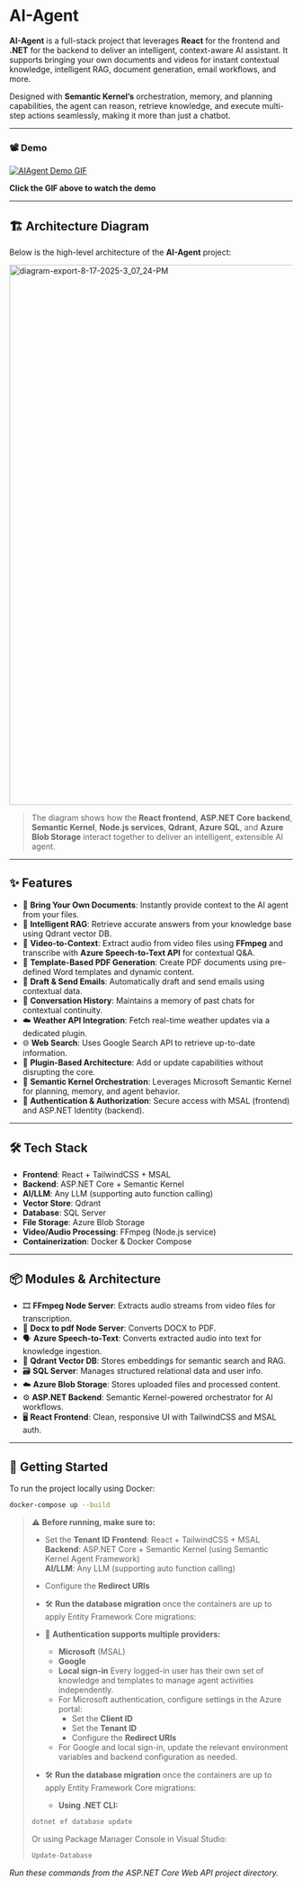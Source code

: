 # AI-Agent

**AI-Agent** is a full-stack project that leverages **React** for the frontend and **.NET** for the backend to deliver an intelligent, context-aware AI assistant. It supports bringing your own documents and videos for instant contextual knowledge, intelligent RAG, document generation, email workflows, and more.

Designed with **Semantic Kernel’s** orchestration, memory, and planning capabilities, the agent can reason, retrieve knowledge, and execute multi-step actions seamlessly, making it more than just a chatbot.

---

### 📽️ Demo  


[![AIAgent Demo GIF](https://github.com/user-attachments/assets/9dd90e2f-a6e8-4baf-b1d3-5b1d9fedbf7e)](https://www.youtube.com/watch?v=-5dCIRRaq_A)

**Click the GIF above to watch the demo**

---

## 🏗️ Architecture Diagram  

Below is the high-level architecture of the **AI-Agent** project:  

<img width="1490" height="960" alt="diagram-export-8-17-2025-3_07_24-PM" src="https://github.com/user-attachments/assets/a2feea2c-664b-434b-a34f-ffbf0d856daa" />


> The diagram shows how the **React frontend**, **ASP.NET Core backend**, **Semantic Kernel**, **Node.js services**, **Qdrant**, **Azure SQL**, and **Azure Blob Storage** interact together to deliver an intelligent, extensible AI agent.

---

## ✨ Features

- 📄 **Bring Your Own Documents**: Instantly provide context to the AI agent from your files.  
- 🧠 **Intelligent RAG**: Retrieve accurate answers from your knowledge base using Qdrant vector DB.  
- 🎥 **Video-to-Context**: Extract audio from video files using **FFmpeg** and transcribe with **Azure Speech-to-Text API** for contextual Q&A.  
- 🧾 **Template-Based PDF Generation**: Create PDF documents using pre-defined Word templates and dynamic content.  
- 📧 **Draft & Send Emails**: Automatically draft and send emails using contextual data.  
- 💬 **Conversation History**: Maintains a memory of past chats for contextual continuity.  
- ☁️ **Weather API Integration**: Fetch real-time weather updates via a dedicated plugin.  
- 🌐 **Web Search**: Uses Google Search API to retrieve up-to-date information.  
- 🔌 **Plugin-Based Architecture**: Add or update capabilities without disrupting the core.  
- 🤖 **Semantic Kernel Orchestration**: Leverages Microsoft Semantic Kernel for planning, memory, and agent behavior.  
- 🔐 **Authentication & Authorization**: Secure access with MSAL (frontend) and ASP.NET Identity (backend).  

---

## 🛠 Tech Stack

- **Frontend**: React + TailwindCSS + MSAL  
- **Backend**: ASP.NET Core + Semantic Kernel  
- **AI/LLM**: Any LLM (supporting auto function calling)  
- **Vector Store**: Qdrant  
- **Database**: SQL Server  
- **File Storage**: Azure Blob Storage  
- **Video/Audio Processing**: FFmpeg (Node.js service)
- **Containerization**: Docker & Docker Compose  

---

## 📦 Modules & Architecture

- 🎞️ **FFmpeg Node Server**: Extracts audio streams from video files for transcription.
- 📄 **Docx to pdf Node Server**: Converts DOCX to PDF.  
- 🗣️ **Azure Speech-to-Text**: Converts extracted audio into text for knowledge ingestion.  
- 🧠 **Qdrant Vector DB**: Stores embeddings for semantic search and RAG.  
- 🗃️ **SQL Server**: Manages structured relational data and user info.  
- ☁️ **Azure Blob Storage**: Stores uploaded files and processed content.  
- ⚙️ **ASP.NET Backend**: Semantic Kernel-powered orchestrator for AI workflows.  
- 🖥️ **React Frontend**: Clean, responsive UI with TailwindCSS and MSAL auth.  

---

## 🚀 Getting Started

To run the project locally using Docker:

```bash
docker-compose up --build
```

> ⚠️ **Before running, make sure to:**
>
>   - Set the **Tenant ID**
**Frontend**: React + TailwindCSS + MSAL  
**Backend**: ASP.NET Core + Semantic Kernel (using Semantic Kernel Agent Framework)  
**AI/LLM**: Any LLM (supporting auto function calling)  
>   - Configure the **Redirect URIs**
> - 🛠️ **Run the database migration** once the containers are up to apply Entity Framework Core migrations:
> - 🔐 **Authentication supports multiple providers:**
>   - **Microsoft** (MSAL)
>   - **Google**
>   - **Local sign-in**
>   Every logged-in user has their own set of knowledge and templates to manage agent activities independently.
>   - For Microsoft authentication, configure settings in the Azure portal:
>     - Set the **Client ID**
>     - Set the **Tenant ID**
>     - Configure the **Redirect URIs**
>   - For Google and local sign-in, update the relevant environment variables and backend configuration as needed.
> 
> - 🛠️ **Run the database migration** once the containers are up to apply Entity Framework Core migrations:
>   - **Using .NET CLI:**   
>```bash
>dotnet ef database update
>```
>Or using Package Manager Console in Visual Studio:
>```powershell
>Update-Database
>```
 _Run these commands from the ASP.NET Core Web API project directory._
